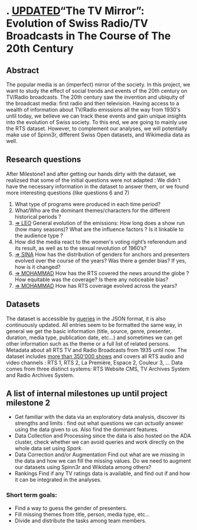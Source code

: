 # . [UPDATED](%20)“The TV Mirror”: Evolution of Swiss Radio/TV Broadcasts in The Course of The 20th Century

## Abstract
The popular media is an (imperfect) mirror of the society. In this project, we want to study the effect of social trends and events of the 20th century on TV/Radio broadcasts. The 20th century saw the invention and ubiquity of the broadcast media: first radio and then television. Having access to a wealth of information about TV/Radio emissions all the way from 1930's until today, we believe we can track these events and gain unique insights into the evolution of Swiss society. To this end, we are going to mainly use the RTS dataset. However, to complement our analyses, we will potentially make use of Spinn3r, different Swiss Open datasets, and Wikimedia data as well.

## Research questions
After Milestone1 and after getting our hands dirty with the dataset, we realizsed that some of the initial questions were not adapted : We didn't have the necessary information in the dataset to answer them, or we found more interesting questions (like questions 6 and 7)

1. What type of programs were produced in each time period? 
2. What/Who are the dominant themes/characters for the different historical periods ?
3. [=\> LEO](#) General evolution of the emissions: How long does a show run (how many seasons)? What are the influence factors ? Is it linkable to the audience type ? 
4. How did the media react to the women's voting right’s referendum and its result, as well as to the sexual revolution of 1960’s?
5. [=\> SINA](#) How has the distribution of genders for anchors and presenters evolved over the course of the years? Was there a gender bias? If yes, how is it changed?
6. [=\> MOHAMMAD](#) How has the RTS covered the news around the globe ? How equitable was the coverage? Is there any noticeable bias?
7. [=\> MOHAMMAD](%20) How has RTS coverage evolved across the years?

## Datasets
The dataset is accessible by [queries](https://api.srgssr.ch/rts-archives-public-api/apis/get/archives) in the JSON format, it is also continuously updated. All entries seem to be formatted the same way, in general we get the basic information (title, source, genre, presenter, duration, media type, publication date, etc...) and sometimes we can get other information such as the theme or a full list of related persons. Metadata about all RTS TV and Radio Broadcasts from 1935 until now. The dataset includes [more than 350'000 shows](https://opendata.swiss/en/dataset/rts-tv-and-radio-broadcasts) and covers all RTS audio and video channels : RTS 1, RTS 2, La Première, Espace 2, Couleur 3, … Data comes from three distinct systems: RTS Website CMS, TV Archives System and Radio Archives System. 

## A list of internal milestones up until project milestone 2
- Get familiar with the data via an exploratory data analysis, discover its strengths and limits : find out what questions we can *actually* answer using the data given to us. Also find the dominant features. 
- Data Collection and Processing since the data is also hosted on the ADA cluster, check whether we can avoid queries and work directly on the whole data set using *Spark*.
- Data Correction and/or Augmentation Find out what are we missing in the data and how we can fill the missing values. Do we need to augment our datasets using Spinn3r and Wikidata among others?
- Rankings Find if any TV ratings data is available, and find out if and how it can be integrated in the analyses.

### Short term goals:
- Find a way to guess the gender of presenters.
- Fill missing themes from title, person, media type, etc...
- Divide and distribute the tasks among team members.